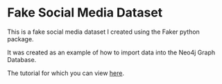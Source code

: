 # Fake Social Media Dataset

This is a fake social media dataset I created using the Faker python package.

It was created as an example of how to import data into the Neo4j Graph Database.

The tutorial for which you can view [here]().
